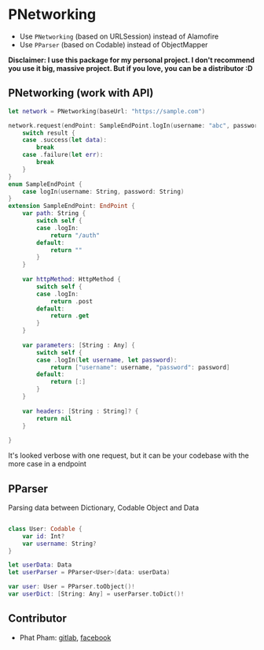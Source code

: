 # PNetworking

- Use `PNetworking` (based on URLSession) instead of Alamofire 
- Use `PParser` (based on Codable) instead of ObjectMapper

**Disclaimer: I use this package for my personal project. I don't recommend you use it big, massive project. But if you love, you can be a distributor :D**

## PNetworking (work with API)
```swift
let network = PNetworking(baseUrl: "https://sample.com")

network.request(endPoint: SampleEndPoint.logIn(username: "abc", password: "123")) { [weak self] result in
    switch result {
    case .success(let data):
        break
    case .failure(let err):
        break
    }
}
enum SampleEndPoint {
    case logIn(username: String, password: String)
}
extension SampleEndPoint: EndPoint {
    var path: String {
        switch self {
        case .logIn:
            return "/auth"
        default:
            return ""
        }
    }
    
    var httpMethod: HttpMethod {
        switch self {
        case .logIn:
            return .post
        default:
            return .get
        }
    }
    
    var parameters: [String : Any] {
        switch self {
        case .logIn(let username, let password):
            return ["username": username, "password": password]
        default:
            return [:]
        }
    }
    
    var headers: [String : String]? {
        return nil
    }
    
}
```
It's looked verbose with one request, but it can be your codebase with the more case in a endpoint

## PParser
Parsing data between Dictionary, Codable Object and Data

```swift

class User: Codable {
    var id: Int?
    var username: String?
}

let userData: Data
let userParser = PParser<User>(data: userData)

var user: User = PParser.toObject()!
var userDict: [String: Any] = userParser.toDict()!
```

## Contributor
- Phat Pham: [gitlab](https://gitlab.com/phthphat), [facebook](https://www.facebook.com/phthphat)
